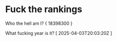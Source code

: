 # Fuck the rankings

Who the hell am I?
{ 18398300 }

What fucking year is it?
[ 2025-04-03T20:03:20Z ]
